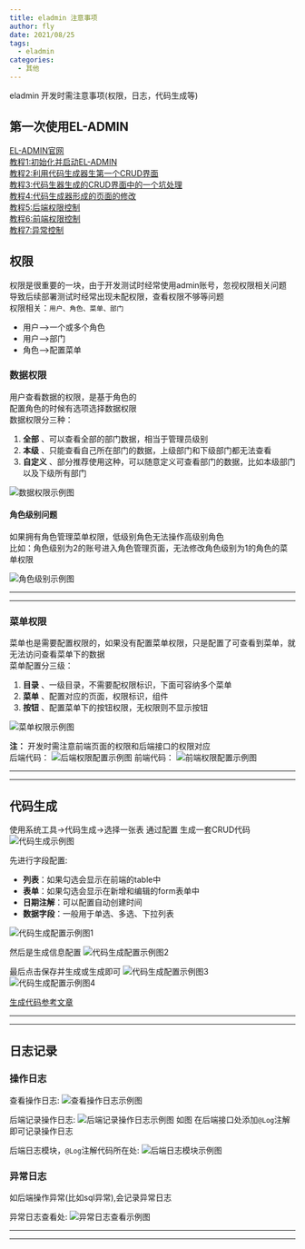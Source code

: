 ```yaml
---
title: eladmin 注意事项
author: fly
date: 2021/08/25
tags:
  - eladmin
categories:
  - 其他
---
```


eladmin 开发时需注意事项(权限，日志，代码生成等)
<!-- more -->


## 第一次使用EL-ADMIN
[EL-ADMIN官网](https://el-admin.vip/)  
[教程1:初始化并启动EL-ADMIN](https://blog.csdn.net/ws6afa88/article/details/108369339?utm_medium=distribute.pc_relevant.none-task-blog-baidujs_title-0&spm=1001.2101.3001.4242)  
[教程2:利用代码生成器生第一个CRUD界面](https://blog.csdn.net/ws6afa88/article/details/108410886?utm_medium=distribute.pc_relevant.none-task-blog-BlogCommendFromMachineLearnPai2-3.channel_param&depth_1-utm_source=distribute.pc_relevant.none-task-blog-BlogCommendFromMachineLearnPai2-3.channel_param)  
[教程3:代码生器生成的CRUD界面中的一个坑处理](https://blog.csdn.net/ws6afa88/article/details/108438051?utm_medium=distribute.pc_relevant.none-task-blog-2%7Edefault%7EBlogCommendFromMachineLearnPai2%7Edefault-2.control&dist_request_id=1328767.69652.16176784557328847&depth_1-utm_source=distribute.pc_relevant.none-task-blog-2%7Edefault%7EBlogCommendFromMachineLearnPai2%7Edefault-2.control)  
[教程4:代码生成器形成的页面的修改](https://blog.csdn.net/ws6afa88/article/details/108460962?utm_medium=distribute.pc_relevant.none-task-blog-2%7Edefault%7EBlogCommendFromMachineLearnPai2%7Edefault-3.control&dist_request_id=1328767.69652.16176784557328847&depth_1-utm_source=distribute.pc_relevant.none-task-blog-2%7Edefault%7EBlogCommendFromMachineLearnPai2%7Edefault-3.control)  
[教程5:后端权限控制](https://blog.csdn.net/ws6afa88/article/details/108497785?utm_medium=distribute.pc_relevant.none-task-blog-baidujs_title-5&spm=1001.2101.3001.4242)  
[教程6:前端权限控制](https://blog.csdn.net/ws6afa88/article/details/108507826?utm_medium=distribute.pc_relevant.none-task-blog-baidujs_title-1&spm=1001.2101.3001.4242)  
[教程7:异常控制](https://blog.csdn.net/ws6afa88/article/details/108536812?utm_medium=distribute.pc_relevant.none-task-blog-baidujs_title-4&spm=1001.2101.3001.4242)

## 权限
权限是很重要的一块，由于开发测试时经常使用admin账号，忽视权限相关问题  
导致后续部署测试时经常出现未配权限，查看权限不够等问题  
权限相关：`用户、角色、菜单、部门`
- 用户——>一个或多个角色
- 用户——>部门
- 角色——>配置菜单
### 数据权限
用户查看数据的权限，是基于角色的  
配置角色的时候有选项选择数据权限  
数据权限分三种：
1. **全部** 、可以查看全部的部门数据，相当于管理员级别
2. **本级** 、只能查看自己所在部门的数据，上级部门和下级部门都无法查看
3. **自定义** 、部分推荐使用这种，可以随意定义可查看部门的数据，比如本级部门以及下级所有部门

![数据权限示例图](http://qiniu.remember5.top/images/20210825/bf129582e61a49709a45d422f3a46339.png)

#### 角色级别问题
如果拥有角色管理菜单权限，低级别角色无法操作高级别角色  
比如：角色级别为2的账号进入角色管理页面，无法修改角色级别为1的角色的菜单权限

![角色级别示例图](http://qiniu.remember5.top/images/20210825/7e5ea2f6ed32406184f94cc38f0f21fb.png)

-------------
-------------

### 菜单权限
菜单也是需要配置权限的，如果没有配置菜单权限，只是配置了可查看到菜单，就无法访问查看菜单下的数据  
菜单配置分三级：
1. **目录** 、一级目录，不需要配权限标识，下面可容纳多个菜单
2. **菜单** 、配置对应的页面，权限标识，组件
3. **按钮** 、配置菜单下的按钮权限，无权限则不显示按钮


![菜单权限示例图](http://qiniu.remember5.top/images/20210825/11a78071a0504219833dfeedaab25107.png)


**注：** 开发时需注意前端页面的权限和后端接口的权限对应  
后端代码：
![后端权限配置示例图](http://qiniu.remember5.top/images/20210825/73517a4cdd244ba5afa524658183d4ea.png)
前端代码：
![前端权限配置示例图](http://qiniu.remember5.top/images/20210825/b69206f17c094c0db4cb292f0ef78768.png)


-------------
-------------

## 代码生成
使用系统工具→代码生成→选择一张表 通过配置 生成一套CRUD代码  
![代码生成示例图](http://qiniu.remember5.top/images/20210825/1911c85ca8114221baf40e1de99fa49f.png)

先进行字段配置:
- **列表**：如果勾选会显示在前端的table中
- **表单**：如果勾选会显示在新增和编辑的form表单中
- **日期注解**：可以配置自动创建时间
- **数据字段**：一般用于单选、多选、下拉列表

![代码生成配置示例图1](http://qiniu.remember5.top/images/20210825/26dc0254ae064751982aa2f7cc78a6d4.png)

然后是生成信息配置
![代码生成配置示例图2](http://qiniu.remember5.top/images/20210825/5a51685a0d3348dbb160c6cb4279d847.png)

最后点击保存并生成或生成即可
![代码生成配置示例图3](http://qiniu.remember5.top/images/20210825/58e2afdc167e43c3af02f9ec69a33199.png)
![代码生成配置示例图4](http://qiniu.remember5.top/images/20210825/d649e4ed5de444c783f0dc6ae1b8e490.png)


[生成代码参考文章](https://blog.csdn.net/ws6afa88/article/details/108410886?utm_medium=distribute.pc_relevant.none-task-blog-BlogCommendFromMachineLearnPai2-3.channel_param&depth_1-utm_source=distribute.pc_relevant.none-task-blog-BlogCommendFromMachineLearnPai2-3.channel_param)

-------------
-------------

## 日志记录

### 操作日志
查看操作日志:
![查看操作日志示例图](http://qiniu.remember5.top/images/20210825/a49b051860d347bb9028e616dc75e17f.png)


后端记录操作日志:
![后端记录操作日志示例图](http://qiniu.remember5.top/images/20210825/48a448d3c8794c848bb3e01d11768b97.png)
如图 在后端接口处添加`@Log`注解即可记录操作日志


后端日志模块，`@Log`注解代码所在处:
![后端日志模块示例图](http://qiniu.remember5.top/images/20210825/b412fd427bff4a1e9ad3b4bbcfce56f6.png)

### 异常日志
如后端操作异常(比如sql异常),会记录异常日志

异常日志查看处:
![异常日志查看示例图](http://qiniu.remember5.top/images/20210825/b0e635a1e7b747c3a300f46cf43a787f.png)

-------------
-------------
